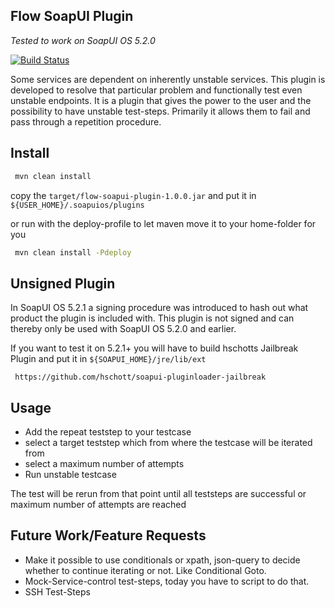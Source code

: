 Flow SoapUI Plugin
-------------------------------

*Tested to work  on SoapUI OS 5.2.0*

[![Build Status](https://travis-ci.org/O5ten/flow-soapui-plugin.svg?branch=master)](https://travis-ci.org/O5ten/flow-soapui-plugin)

Some services are dependent on inherently unstable services. This plugin is developed to resolve that particular problem and functionally test even unstable endpoints. 
It is a plugin that gives the power to the user and the possibility to have unstable test-steps. Primarily it allows them to fail and pass through a repetition procedure. 

Install
-------------------------------

```bash
 mvn clean install 
```

copy the ``` target/flow-soapui-plugin-1.0.0.jar ``` and put it in ``` ${USER_HOME}/.soapuios/plugins```

or run with the deploy-profile to let maven move it to your home-folder for you

```bash
 mvn clean install -Pdeploy
```

Unsigned Plugin
-------------------------------

In SoapUI OS 5.2.1 a signing procedure was introduced to hash out what product the plugin is included with.
This plugin is not signed and can thereby only be used with SoapUI OS 5.2.0 and earlier. 

If you want to test it on 5.2.1+ you will have to build
hschotts Jailbreak Plugin and put it in ``` ${SOAPUI_HOME}/jre/lib/ext ```

```
 https://github.com/hschott/soapui-pluginloader-jailbreak
```

Usage
-------------------------------

- Add the repeat teststep to your testcase
- select a target teststep which from where the testcase will be iterated from
- select a maximum number of attempts
- Run unstable testcase

The test will be rerun from that point until all teststeps are successful or maximum number of attempts are reached
 
Future Work/Feature Requests
-------------------------------

- Make it possible to use conditionals or xpath, json-query to decide whether to continue iterating or not. Like Conditional Goto. 
- Mock-Service-control test-steps, today you have to script to do that. 
- SSH Test-Steps 

